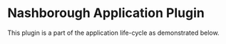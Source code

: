 # Nashborough Application Plugin #

This plugin is a part of the application life-cycle as demonstrated below.
